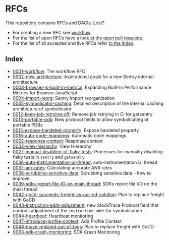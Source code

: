 # RFCs

This repository contains RFCs and DACIs. Lost?

- For creating a new RFC see [workflow](text/0001-workflow.md).
- For the list of open RFCs have a look [at the open pull requests](https://github.com/getsentry/rfcs/pulls).
- For the list of all accepted and live RFCs refer [to the index](#index).

## Index

- [0001-workflow](text/0001-workflow.md): The workflow RFC
- [0002-new-architecture](text/0002-new-architecture.md): Aspirational goals for a new Sentry internal architecture
- [0003-browser-js-built-in-metrics](text/0003-browser-js-built-in-metrics.md): Expanding Built-In Performance Metrics for Browser JavaScript
- [0004-import-reorg](text/0004-import-reorg.md): Sentry import reorganization
- [0005-symbolicator-caching](text/0005-symbolicator-caching.md): Detailed description of the internal caching architecture of symbolicator
- [0012-keep-job-retrying-off](text/0012-keep-job-retrying-off.md): Remove job retrying in CI for getsentry
- [0013-portable-pdb](text/0013-portable-pdb.md): New protocol fields to allow symbolicating of portable PDBs
- [0015-expose-handeled-property](text/0015-expose-handeled-property.md): Expose handeled property
- [0016-auto-code-mappings](text/0016-auto-code-mappings.md): Automatic code mappings
- [0022-response-context](text/0022-response-context.md): Response context
- [0033-view-hierarchy](text/0033-view-hierarchy.md): View Hierarchy
- [0027-manual-disabling-of-flaky-tests](text/0027-manual-disabling-of-flaky-tests.md): Processes for manually disabling flaky tests in `sentry` and `getsentry`
- [0036-auto-instrumentation-ui-thread](text/0036-auto-instrumentation-ui-thread.md): auto-instrumentation UI thread
- [0037-anr-rates](text/0037-anr-rates.md): Calculating accurate ANR rates
- [0038-scrubbing-sensitive-data](text/0038-scrubbing-sensitive-data.md): Scrubbing sensitive data - how to improve
- [0039-sdks-report-file-IO-on-main-thread](text/0039-sdks-report-file-IO-on-main-thread.md): SDKs report file I/O on the main thread
- [0042-gocd-succeeds-freight-as-our-cd-solution](text/0042-gocd-succeeds-freight-as-our-cd-solution.md): Plan to replace freight with GoCD
- [0043-instruction-addr-adjustment](text/0043-instruction-addr-adjustment.md): new StackTrace Protocol field that controls adjustment of the `instruction_addr` for symbolication
- [0044-heartbeat](text/0044-heartbeat.md): Heartbeat monitoring
- [0047-introduce-profile-context](text/0047-introduce-profile-context.md): Add Profile Context
- [0048-move-replayid-out-of-tags](text/0048-move-replayid-out-of-tags.md): Plan to replace freight with GoCD
- [0063-sdk-crash-monitoring](text/0063-sdk-crash-monitoring.md): SDK Crash Monitoring
